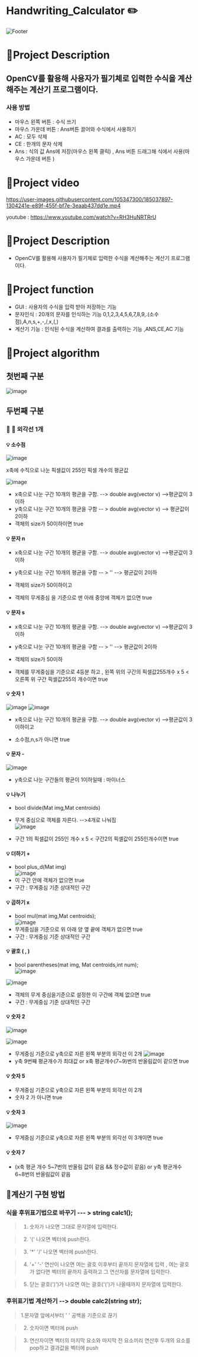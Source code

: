 # Handwriting_Calculator :pencil2:
![Footer](https://capsule-render.vercel.app/api?type=waving&color=auto&height=200&section=footer)

# :pushpin:Project Description
OpenCV를 활용해 사용자가 필기체로 입력한 수식을 계산해주는 계산기 프로그램이다.
--------------------------------------------------
### 사용 방법
- 마우스 왼쪽 버튼 : 수식 쓰기
- 마우스 가운데 버튼 : Ans버튼 끌어와 수식에서 사용하기
- AC : 모두 삭제 
- CE : 한개의 문자 삭제
- Ans : 식의 값 Ans에 저장(마우스 왼쪽 클릭) , Ans 버튼 드래그해 식에서 사용(마우스 가운데 버튼 ) 

# :pushpin:Project video



https://user-images.githubusercontent.com/105347300/185037897-1304241e-e89f-455f-bf7e-3eaab437dd1e.mp4



youtube :  https://www.youtube.com/watch?v=RH3HuNRTRrU

# :pushpin:Project Description
- OpenCV를 활용해 사용자가 필기체로 입력한 수식을 계산해주는 계산기 프로그램이다.

# :pushpin:Project function
- GUI : 사용자의 수식을 입력 받아 저장하는 기능
- 문자인식 : 20개의 문자를 인식하는 기능
  0,1,2,3,4,5,6,7,8,9,.(소수점),A,n,s,+,-,/,x,(,)
- 계산기 기능 : 인식된 수식을 계산하여 결과를 출력하는 기능 ,ANS,CE,AC 기능

# :pushpin:Project algorithm
## 첫번째 구분 
![image](https://user-images.githubusercontent.com/105347300/185038520-ed0d36f8-6631-4ec4-b6e5-09933acd10f1.png)

## 두번째 구분
### 📢 :loudspeaker: 외각선 1개
#### :bulb: 소수점

![image](https://user-images.githubusercontent.com/105347300/185043097-6ed8e4e3-fdd6-421f-9afc-67835cf20ad1.png)

 x축에 수직으로 나눈 픽셀값이 255인 픽셀 개수의 평균값
 
![image](https://user-images.githubusercontent.com/105347300/185043155-4b340789-907f-4a08-bfeb-fc672eedede3.png)

- x축으로 나눈 구간 10개의 평균을 구함. --> double avg(vector<double> v)   -->평균값이 3이하
- y축으로 나눈 구간 10개의 평균을 구함 -- > double avg(vector<double> v) --> 평균값이 2이하
- 객체의 size가 50이하이면 true  

#### :bulb: 문자 n
- x축으로 나눈 구간 10개의 평균을 구함. --> double avg(vector<double> v)   -->평균값이 3이하

- y축으로 나눈 구간 10개의 평균을 구함 -- > '' --> 평균값이 2이하

- 객체의 size가 50이하이고

- 객체의 무게중심 을 기준으로 맨 아래 중앙에 객체가 없으면 true

#### :bulb: 문자 s
- x축으로 나눈 구간 10개의 평균을 구함. --> double avg(vector<double> v)   -->평균값이 3이하

- y축으로 나눈 구간 10개의 평균을 구함 -- > '' --> 평균값이 2이하

- 객체의 size가 50이하

- 객체를 무게중심을 기준으로 4등분 하고 , 왼쪽 위의 구간의 픽셀값255개수 x 5 < 오른쪽 위 구간 픽셀값255의 개수이면 true

#### :bulb: 숫자 1
                                                      
![image](https://user-images.githubusercontent.com/105347300/185043793-ca4033e8-f49d-4f17-8b9d-c872ce2ece46.png)
![image](https://user-images.githubusercontent.com/105347300/185043817-b5c1c7f8-0cfb-43cc-93cb-62d85afb1774.png)

- x축으로 나눈 구간 10개의 평균을 구함. --> double avg(vector<double> v)   -->평균값이 3이하이고

- 소수점,n,s가 아니면 true

#### :bulb: 문자 -

  ![image](https://user-images.githubusercontent.com/105347300/185043928-880f8e5b-9925-48a4-984b-5bdc1b6e4b4d.png)
- y축으로 나눈 구간들의 평균이 1이하일때 : 마이너스

#### :bulb: 나누기
- bool divide(Mat img,Mat centroids)

- 무게 중심으로 객체를 자른다. -->4개로 나눠짐  
 ![image](https://user-images.githubusercontent.com/105347300/185044020-428d8462-bca0-4ae7-bfb4-1fc3d1c6e5b2.png)

- 구간 1의 픽셀값이 255인 개수 x 5 < 구간2의 픽셀값이 255인개수이면 true  
  
#### :bulb: 더하기 +            
- bool plus_d(Mat img)                               
![image](https://user-images.githubusercontent.com/105347300/185044128-8ed406be-3158-4f8b-ac43-cff89a52b3d1.png)
- 이 구간 안에 객체가 없으면 true
- 구간 : 무게중심 기준 상대적인 구간 

#### :bulb: 곱하기 x
- bool mul(mat img,Mat centroids);                               
![image](https://user-images.githubusercontent.com/105347300/185044273-83d1524b-7ed3-4c1c-97b3-de93feb4981f.png)
- 무게중심을 기준으로 위 아래 양 옆 끝에 객체가 없으면 true                               
- 구간 : 무게중심 기준 상대적인 구간                                
                               
#### :bulb: 괄호 ( , )   
- bool parentheses(mat img, Mat centroids,int num);                               
![image](https://user-images.githubusercontent.com/105347300/185044406-bc7e847a-3d2d-46c8-b441-3b7a0bb682d8.png)

 ![image](https://user-images.githubusercontent.com/105347300/185044415-9af4023b-6750-4e69-a122-3e79d62c53a0.png)
- 객체의 무게 중심을기준으로 설정한 이 구간에 객체 없으면 true
- 구간 : 무게중심 기준 상대적인 구간                                    
                               
#### :bulb: 숫자 2    
 ![image](https://user-images.githubusercontent.com/105347300/185044917-237ac316-6b8e-4f0e-aecb-988f03c3fc6c.png)

 ![image](https://user-images.githubusercontent.com/105347300/185044477-ab5f2ab4-d560-4d2f-a2e2-60299a0409bc.png)
- 무게중심 기준으로 y축으로 자른 왼쪽 부분의 외각선 이 2개
![image](https://user-images.githubusercontent.com/105347300/185044524-618ce27b-37d4-4339-ad3f-af8881b5a0c9.png)
- y축 9번째 평균개수가 최대값 or x축 평균개수(7~9)번의 반올림값이 같으면 true

#### :bulb: 숫자 5
- 무게중심 기준으로 y축으로 자른 왼쪽 부분의 외각선 이 2개
- 숫자 2 가 아니면 true
                               
#### :bulb: 숫자 3                               
![image](https://user-images.githubusercontent.com/105347300/185045705-b68694a5-d10e-45a3-8106-00dcd928870b.png)

- 무게중심 기준으로 y축으로 자른 왼쪽 부분의 외각선 이 3개이면 true
                               
#### :bulb: 숫자 7                                                      
- (x축 평균 개수 5~7번의 반올림 값이 같음 && 정수값이 같음) or y축 평균개수 6~8번의 반올림값이 같음                               
                               
                               
                               
                               
:paperclip:계산기 구현 방법 
-----------------

### 식을 후위표기법으로 바꾸기 --- > string calc1();


  >1. 숫자가 나오면 그대로 문자열에 입력한다.

  >2. '(' 나오면 벡터에 push한다.

  >3. '*' '/' 나오면 벡터에 push한다.

  >4. '+' '-' 연산이 나오면 여는 괄호 이후부터 끝까지 문자열에 입력 , 여는 괄호가 없다면 벡터의 끝까지 출력하고 그 연산자를 문자열에 입력한다.

  >5. 닫는 괄호(')')가 나오면 여는 괄호('(')가 나올때까지 문자열에 입력한다.



### 후위표기법 계산하기 --> double calc2(string str);


  >1.문자열 앞에서부터 ' ' 공백을 기준으로 끊기

  >2. 숫자이면 벡터에 push

  >3. 연산자이면 벡터의 마지막 요소와 마지막 전 요소끼리 연산후 두개의 요소를 pop하고 결과값을 벡터에 push


